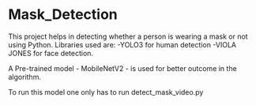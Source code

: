 # Mask_Detection
This project helps in detecting whether a person is wearing a mask or not using Python.
Libraries used are:
-YOLO3 for human detection
-VIOLA JONES for face detection.

A Pre-trained model - MobileNetV2 - is used for better outcome in the algorithm.

To run this model one only has to run detect_mask_video.py
